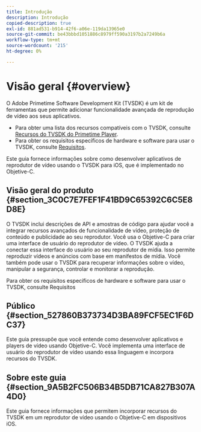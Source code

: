 ```yaml
---
title: Introdução
description: Introdução
copied-description: true
exl-id: 881ad531-b914-42f6-a06e-119da13965e0
source-git-commit: be43bbbd1051886c8979ff590a3197b2a7249b6a
workflow-type: tm+mt
source-wordcount: '215'
ht-degree: 0%

---
```


# Visão geral {#overview}

O Adobe Primetime Software Development Kit (TVSDK) é um kit de ferramentas que permite adicionar funcionalidade avançada de reprodução de vídeo aos seus aplicativos.

* Para obter uma lista dos recursos compatíveis com o TVSDK, consulte [Recursos do TVSDK do Primetime Player](../../ios-3x-introduction/ios-3x-overview/ios-3x-overview-of-the-player.md).
* Para obter os requisitos específicos de hardware e software para usar o TVSDK, consulte [Requisitos](../../ios-3x-introduction/ios-3x-requirements.md).

Este guia fornece informações sobre como desenvolver aplicativos de reprodutor de vídeo usando o TVSDK para iOS, que é implementado no Objetive-C.

## Visão geral do produto {#section_3C0C7E7FEF1F41BD9C65392C6C5E8D8E}

O TVSDK inclui descrições de API e amostras de código para ajudar você a integrar recursos avançados de funcionalidade de vídeo, proteção de conteúdo e publicidade ao seu reprodutor. Você usa o Objetive-C para criar uma interface de usuário do reprodutor de vídeo. O TVSDK ajuda a conectar essa interface do usuário ao seu reprodutor de mídia. Isso permite reproduzir vídeos e anúncios com base em manifestos de mídia. Você também pode usar o TVSDK para recuperar informações sobre o vídeo, manipular a segurança, controlar e monitorar a reprodução.

Para obter os requisitos específicos de hardware e software para usar o TVSDK, consulte Requisitos

## Público {#section_527860B373734D3BA89FCF5EC1F6DC37}

Este guia pressupõe que você entende como desenvolver aplicativos e players de vídeo usando Objetive-C. Você implementa uma interface de usuário do reprodutor de vídeo usando essa linguagem e incorpora recursos do TVSDK.

## Sobre este guia {#section_9A5B2FC506B34B5DB71CA827B307A4D0}

Este guia fornece informações que permitem incorporar recursos do TVSDK em um reprodutor de vídeo usando o Objetive-C em dispositivos iOS.
